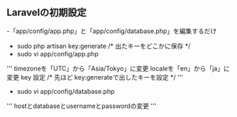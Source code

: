 ## Laravelの初期設定
-「app/config/app.php」と「app/config/database.php」を編集するだけ
- sudo php artisan key:generate /* 出たキーをどこかに保存 */
- sudo vi app/config/app.php 

'''
timezoneを「UTC」から「Asia/Tokyo」に変更
localeを「en」から「ja」に変更
key 設定 /* 先ほど key:generateで出したキーを設定 */
'''

- sudo vi app/config/database.php

'''
hostとdatabaseとusernameとpasswordの変更
'''

